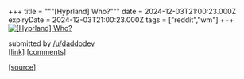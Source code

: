 +++
title = """[Hyprland] Who?"""
date = 2024-12-03T21:00:23.000Z
expiryDate = 2024-12-03T21:00:23.000Z
tags = ["reddit","wm"]
+++
[![[Hyprland] Who?](https://a.thumbs.redditmedia.com/h0BBs7oSx7NWRYohOrWgmTjLISedhDLgsOVK1_btnL4.jpg "[Hyprland] Who?")](https://www.reddit.com/r/unixporn/comments/1h5y12n/hyprland_who/)

submitted by [/u/daddodev](https://www.reddit.com/user/daddodev)  
[\[link\]](https://www.reddit.com/gallery/1h5y12n) [\[comments\]](https://www.reddit.com/r/unixporn/comments/1h5y12n/hyprland_who/)

[[source]](https://www.reddit.com/r/unixporn/comments/1h5y12n/hyprland_who/)
